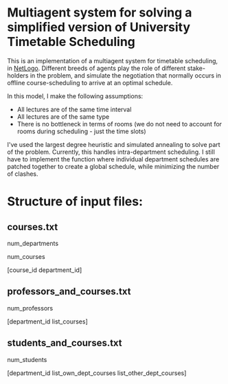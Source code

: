 # Multiagent system for solving a simplified version of University Timetable Scheduling

This is an implementation of a multiagent system for timetable scheduling, in [NetLogo](https://ccl.northwestern.edu/netlogo/). Different breeds of agents play the role of different stake-holders in the problem, and simulate the negotiation that normally occurs in offline course-scheduling to arrive at an optimal schedule.

In this model, I make the following assumptions:

- All lectures are of the same time interval
- All lectures are of the same type
- There is no bottleneck in terms of rooms (we do not need to account for rooms during scheduling - just the time slots)

I've used the largest degree heuristic and simulated annealing to solve part of the problem. Currently, this handles intra-department scheduling. I still have to implement the function where individual department schedules are patched together to create a global schedule, while minimizing the number of clashes.

# Structure of input files:

## courses.txt

num_departments

num_courses

\[course\_id department\_id]

## professors_and_courses.txt

num_professors

\[department\_id list\_courses]

## students_and_courses.txt

num_students

\[department\_id list\_own\_dept\_courses list\_other\_dept\_courses]
